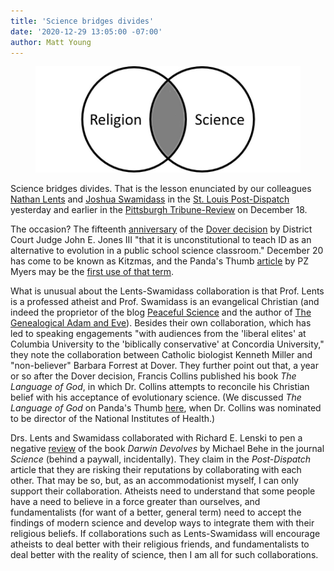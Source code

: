 ```yaml
---
title: 'Science bridges divides'
date: '2020-12-29 13:05:00 -07:00'
author: Matt Young
---
```

<figure>
<img src="/uploads/2020/Lents_Swamidass_900.jpg" alt="Venn diagram"/>
</figure>


Science bridges divides. That is the lesson enunciated by our colleagues [Nathan Lents](https://en.wikipedia.org/wiki/Nathan_H._Lents) and [Joshua Swamidass](https://swami.wustl.edu/) in the [St. Louis Post-Dispatch](https://www.stltoday.com/opinion/columnists/nathan-h-lents-and-s-joshua-swamidass-the-lesson-of-kitzmiller-science-bridges-divides/article_829435cc-154f-5940-bf26-2456da663965.html) yesterday and earlier in the [Pittsburgh Tribune-Review](https://triblive.com/opinion/nathan-lents-and-dr-s-joshua-swamidass-science-bridges-divides-for-a-better-world/) on December 18. 

The occasion? The fifteenth [anniversary](https://pandasthumb.org/archives/2020/12/where-were-you.html) of the [Dover decision](http://pandasthumb.org/archives/2005/12/unconstitutiona.html) by District Court Judge John E. Jones III "that it is unconstitutional to teach ID as an alternative to evolution in a public school science classroom." December 20 has come to be known as Kitzmas, and the Panda's Thumb [article](http://pandasthumb.org/archives/2005/12/unconstitutiona.html) by PZ Myers may be the [first use of that term](http://itre.cis.upenn.edu/~myl/languagelog/archives/002718.html).

<!--more-->

What is unusual about the Lents-Swamidass collaboration is that Prof. Lents is a professed atheist and Prof. Swamidass is an evangelical Christian (and indeed the proprietor of the blog [Peaceful Science](https://peacefulscience.org/) and the author of [The Genealogical Adam and Eve](https://www.amazon.com/dp/B07V4TBL5Z/)). Besides their own collaboration, which has led to speaking engagements "with audiences from the 'liberal elites' at Columbia University to the 'biblically conservative' at Concordia University," they note the collaboration between Catholic biologist Kenneth Miller and "non-believer" Barbara Forrest at Dover. They further point out that, a year or so after the Dover decision, Francis Collins published his book *The Language of God*, in which Dr. Collins attempts to reconcile his Christian belief with his acceptance of evolutionary science. (We discussed *The Language of God* on Panda's Thumb [here](https://pandasthumb.org/archives/2009/07/francis-collins-3.html), when Dr. Collins was nominated to be director of the National Institutes of Health.)

Drs. Lents and Swamidass collaborated with Richard E. Lenski to pen a negative [review](https://science.sciencemag.org/content/363/6427/590.full) of the book *Darwin Devolves* by Michael Behe in the journal *Science* (behind a paywall, incidentally). They claim in the *Post-Dispatch* article that they are risking their reputations by collaborating with each other. That may be so, but, as an accommodationist myself, I can only support their collaboration. Atheists need to understand that some people have a need to believe in a force greater than ourselves, and fundamentalists (for want of a better, general term) need to accept the findings of modern science and develop ways to integrate them with their religious beliefs. If collaborations such as Lents-Swamidass will encourage atheists to deal better with their religious friends, and fundamentalists to deal better with the reality of science, then I am all for such collaborations.
